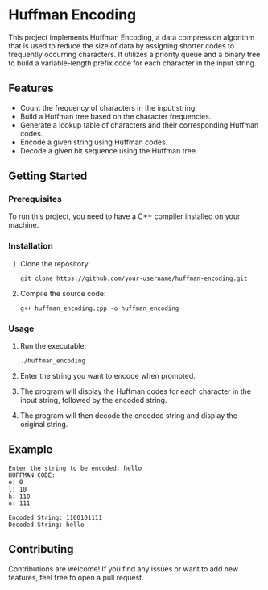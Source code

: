 # Huffman Encoding

This project implements Huffman Encoding, a data compression algorithm that is used to reduce the size of data by assigning shorter codes to frequently occurring characters. It utilizes a priority queue and a binary tree to build a variable-length prefix code for each character in the input string.

## Features

- Count the frequency of characters in the input string.
- Build a Huffman tree based on the character frequencies.
- Generate a lookup table of characters and their corresponding Huffman codes.
- Encode a given string using Huffman codes.
- Decode a given bit sequence using the Huffman tree.

## Getting Started

### Prerequisites

To run this project, you need to have a C++ compiler installed on your machine.

### Installation

1. Clone the repository:

   ```shell
   git clone https://github.com/your-username/huffman-encoding.git
   ```

2. Compile the source code:

   ```shell
   g++ huffman_encoding.cpp -o huffman_encoding
   ```

### Usage

1. Run the executable:

   ```shell
   ./huffman_encoding
   ```

2. Enter the string you want to encode when prompted.

3. The program will display the Huffman codes for each character in the input string, followed by the encoded string.

4. The program will then decode the encoded string and display the original string.

## Example

```
Enter the string to be encoded: hello
HUFFMAN CODE:
e: 0
l: 10
h: 110
o: 111

Encoded String: 1100101111
Decoded String: hello
```

## Contributing

Contributions are welcome! If you find any issues or want to add new features, feel free to open a pull request.
